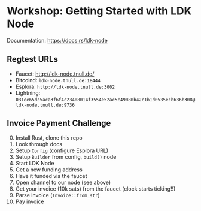 # Workshop: Getting Started with LDK Node

Documentation: https://docs.rs/ldk-node

## Regtest URLs
- Faucet: http://ldk-node.tnull.de/
- Bitcoind: `ldk-node.tnull.de:18444`
- Esplora: `http://ldk-node.tnull.de:3002`
- Lightning: `031ee65dc5aca3f6f4c23408014f3554e52ac5c49080b42c1b1d0535ecb636b308@ldk-node.tnull.de:9736`

## Invoice Payment Challenge
0. Install Rust, clone this repo
1. Look through docs
2. Setup `Config` (configure Esplora URL)
3. Setup `Builder` from config, `build()` node
4. Start LDK Node
5. Get a new funding address
6. Have it funded via the faucet
7. Open channel to our node (see above)
8. Get your invoice (10k sats) from the faucet (clock starts ticking!!)
9. Parse invoice (`Invoice::from_str`)
9. Pay invoice
